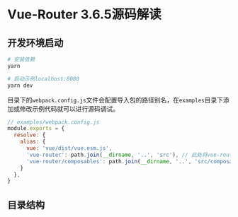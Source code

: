 # Vue-Router 3.6.5源码解读

## 开发环境启动

```bash
# 安装依赖
yarn

# 启动示例localhost:8080
yarn dev

```
目录下的`webpack.config.js`文件会配置导入包的路径别名，在`examples`目录下添加或修改示例代码就可以进行源码调试。

```js
// examples/webpack.config.js
module.exports = {
  resolve: {
    alias: {
      vue: 'vue/dist/vue.esm.js',
      'vue-router': path.join(__dirname, '..', 'src'), // 此处将vue-router的导入指向了src目录
      'vue-router/composables': path.join(__dirname, '..', 'src/composables')
    }
  },
}
```

## 目录结构

## 
